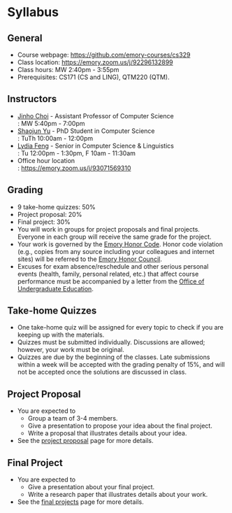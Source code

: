 # Syllabus

## General

* Course webpage: https://github.com/emory-courses/cs329
* Class location: https://emory.zoom.us/j/92296132899
* Class hours: MW 2:40pm - 3:55pm
* Prerequisites: CS171 (CS and LING), QTM220 (QTM).

## Instructors

* [Jinho Choi](http://cs.emory.edu/~choi) - Assistant Professor of Computer Science<br>
  : MW 5:40pm - 7:00pm
* [Shaojun Yu](https://github.com/shaojunyu) - PhD Student in Computer Science<br>
  : TuTh 10:00am - 12:00pm
* [Lydia Feng](https://github.com/f3Lng) - Senior in Computer Science & Linguistics<br>
  : Tu 12:00pm - 1:30pm, F 10am - 11:30am
* Office hour location<br>
  : https://emory.zoom.us/j/93071569310

## Grading

* 9 take-home quizzes: 50%
* Project proposal: 20%
* Final project: 30%
* You will work in groups for project proposals and final projects. Everyone in each group will receive the same grade for the project.
* Your work is governed by the [Emory Honor Code](http://catalog.college.emory.edu/academic/policies-regulations/honor-code.html). Honor code violation (e.g., copies from any source including your colleagues and internet sites) will be referred to the [Emory Honor Council](http://college.emory.edu/oue/current-students/honor-council.html).
* Excuses for exam absence/reschedule and other serious personal events (health, family, personal related, etc.) that affect course performance must be accompanied by a letter from the [Office of Undergraduate Education](http://college.emory.edu/home/administration/office/undergraduate/).

## Take-home Quizzes

* One take-home quiz will be assigned for every topic to check if you are keeping up with the materials.
* Quizzes must be submitted individually. Discussions are allowed; however, your work must be original.
* Quizzes are due by the beginning of the classes. Late submissions within a week will be accepted with the grading penalty of 15%, and will not be accepted once the solutions are discussed in class.

## Project Proposal

* You are expected to
  * Group a team of 3-4 members.
  * Give a presentation to propose your idea about the final project.
  * Write a proposal that illustrates details about your idea.
* See the [project proposal](project-proposal.md) page for more details.

## Final Project

* You are expected to
  * Give a presentation about your final project.
  * Write a research paper that illustrates details about your work.
* See the [final projects](final-project.md) page for more details.
